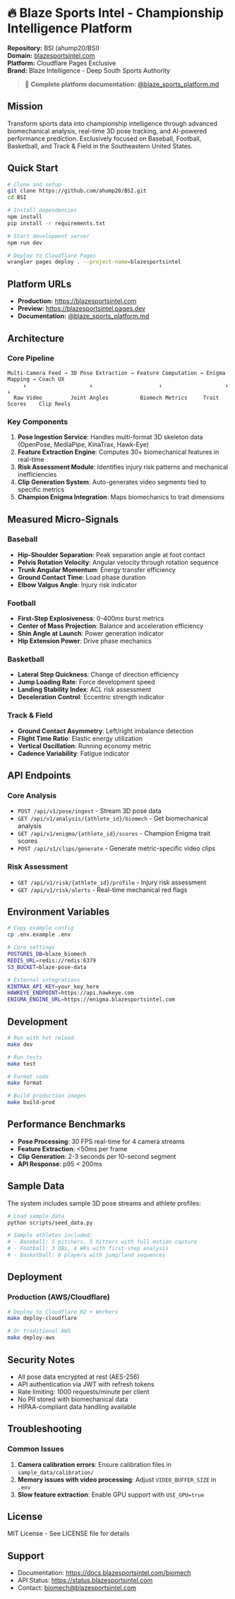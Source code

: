 # 🔥 Blaze Sports Intel - Championship Intelligence Platform

**Repository:** BSI (ahump20/BSI)  
**Domain:** [blazesportsintel.com](https://blazesportsintel.com)  
**Platform:** Cloudflare Pages Exclusive  
**Brand:** Blaze Intelligence - Deep South Sports Authority  

> 📖 **Complete platform documentation:** [@blaze_sports_platform.md](./@blaze_sports_platform.md)

## Mission
Transform sports data into championship intelligence through advanced biomechanical analysis, real-time 3D pose tracking, and AI-powered performance prediction. Exclusively focused on Baseball, Football, Basketball, and Track & Field in the Southeastern United States.

## Quick Start

```bash
# Clone and setup
git clone https://github.com/ahump20/BSI.git
cd BSI

# Install dependencies
npm install
pip install -r requirements.txt

# Start development server
npm run dev

# Deploy to Cloudflare Pages
wrangler pages deploy . --project-name=blazesportsintel
```

## Platform URLs
- **Production:** https://blazesportsintel.com
- **Preview:** https://blazesportsintel.pages.dev
- **Documentation:** [@blaze_sports_platform.md](./@blaze_sports_platform.md)

## Architecture

### Core Pipeline
```
Multi-Camera Feed → 3D Pose Extraction → Feature Computation → Enigma Mapping → Coach UX
     ↓                    ↓                     ↓                    ↓              ↓
  Raw Video         Joint Angles          Biomech Metrics     Trait Scores    Clip Reels
```

### Key Components

1. **Pose Ingestion Service**: Handles multi-format 3D skeleton data (OpenPose, MediaPipe, KinaTrax, Hawk-Eye)
2. **Feature Extraction Engine**: Computes 30+ biomechanical features in real-time
3. **Risk Assessment Module**: Identifies injury risk patterns and mechanical inefficiencies
4. **Clip Generation System**: Auto-generates video segments tied to specific metrics
5. **Champion Enigma Integration**: Maps biomechanics to trait dimensions

## Measured Micro-Signals

### Baseball
- **Hip-Shoulder Separation**: Peak separation angle at foot contact
- **Pelvis Rotation Velocity**: Angular velocity through rotation sequence
- **Trunk Angular Momentum**: Energy transfer efficiency
- **Ground Contact Time**: Load phase duration
- **Elbow Valgus Angle**: Injury risk indicator

### Football
- **First-Step Explosiveness**: 0-400ms burst metrics
- **Center of Mass Projection**: Balance and acceleration efficiency
- **Shin Angle at Launch**: Power generation indicator
- **Hip Extension Power**: Drive phase mechanics

### Basketball
- **Lateral Step Quickness**: Change of direction efficiency
- **Jump Loading Rate**: Force development speed
- **Landing Stability Index**: ACL risk assessment
- **Deceleration Control**: Eccentric strength indicator

### Track & Field
- **Ground Contact Asymmetry**: Left/right imbalance detection
- **Flight Time Ratio**: Elastic energy utilization
- **Vertical Oscillation**: Running economy metric
- **Cadence Variability**: Fatigue indicator

## API Endpoints

### Core Analysis
- `POST /api/v1/pose/ingest` - Stream 3D pose data
- `GET /api/v1/analysis/{athlete_id}/biomech` - Get biomechanical analysis
- `GET /api/v1/enigma/{athlete_id}/scores` - Champion Enigma trait scores
- `POST /api/v1/clips/generate` - Generate metric-specific video clips

### Risk Assessment
- `GET /api/v1/risk/{athlete_id}/profile` - Injury risk assessment
- `GET /api/v1/risk/alerts` - Real-time mechanical red flags

## Environment Variables

```bash
# Copy example config
cp .env.example .env

# Core settings
POSTGRES_DB=blaze_biomech
REDIS_URL=redis://redis:6379
S3_BUCKET=blaze-pose-data

# External integrations
KINTRAX_API_KEY=your_key_here
HAWKEYE_ENDPOINT=https://api.hawkeye.com
ENIGMA_ENGINE_URL=https://enigma.blazesportsintel.com
```

## Development

```bash
# Run with hot reload
make dev

# Run tests
make test

# Format code
make format

# Build production images
make build-prod
```

## Performance Benchmarks

- **Pose Processing**: 30 FPS real-time for 4 camera streams
- **Feature Extraction**: <50ms per frame
- **Clip Generation**: 2-3 seconds per 10-second segment
- **API Response**: p95 < 200ms

## Sample Data

The system includes sample 3D pose streams and athlete profiles:

```bash
# Load sample data
python scripts/seed_data.py

# Sample athletes included:
# - Baseball: 5 pitchers, 5 hitters with full motion capture
# - Football: 3 QBs, 4 WRs with first-step analysis
# - Basketball: 6 players with jump/land sequences
```

## Deployment

### Production (AWS/Cloudflare)
```bash
# Deploy to Cloudflare R2 + Workers
make deploy-cloudflare

# Or traditional AWS
make deploy-aws
```

## Security Notes

- All pose data encrypted at rest (AES-256)
- API authentication via JWT with refresh tokens
- Rate limiting: 1000 requests/minute per client
- No PII stored with biomechanical data
- HIPAA-compliant data handling available

## Troubleshooting

### Common Issues

1. **Camera calibration errors**: Ensure calibration files in `sample_data/calibration/`
2. **Memory issues with video processing**: Adjust `VIDEO_BUFFER_SIZE` in `.env`
3. **Slow feature extraction**: Enable GPU support with `USE_GPU=true`

## License

MIT License - See LICENSE file for details

## Support

- Documentation: https://docs.blazesportsintel.com/biomech
- API Status: https://status.blazesportsintel.com
- Contact: biomech@blazesportsintel.com
